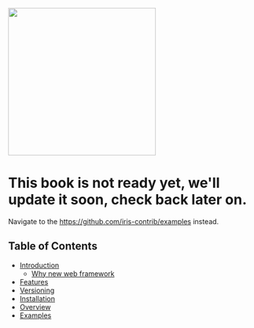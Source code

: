 <a href ="https://github.com/kataras/iris"> <img src="https://github.com/kataras/build-a-better-web-together/raw/master/cover.jpg" width="300" /> </a>

# This book is not ready yet, we'll update it soon, check back later on.
Navigate to the https://github.com/iris-contrib/examples instead.

## Table of Contents

* [Introduction](README.md)
    * [Why new web framework](why.md)
* [Features](features.md)
* [Versioning](versioning.md)
* [Installation](installation.md)
* [Overview](overview.md)
* [Examples](https://github.com/iris-contrib/examples)